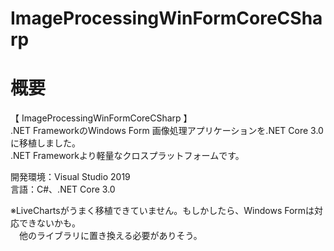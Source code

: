 # ImageProcessingWinFormCoreCSharp

# 概要
【 ImageProcessingWinFormCoreCSharp 】  
.NET FrameworkのWindows Form 画像処理アプリケーションを.NET Core 3.0に移植しました。  
.NET Frameworkより軽量なクロスプラットフォームです。  

開発環境：Visual Studio 2019  
言語：C#、.NET Core 3.0  

※LiveChartsがうまく移植できていません。もしかしたら、Windows Formは対応できないかも。  
　他のライブラリに置き換える必要がありそう。
